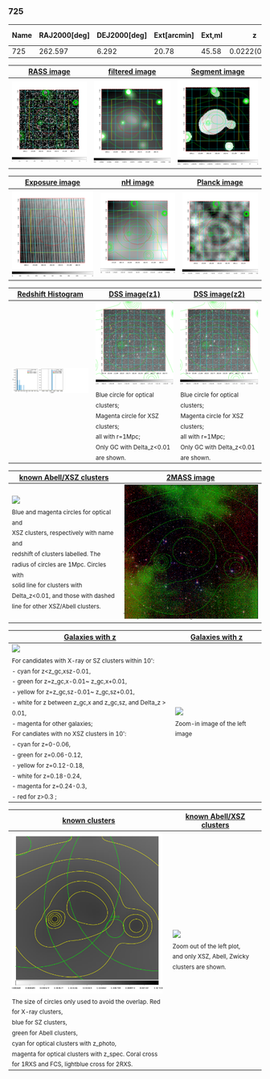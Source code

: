 <div STYLE="page-break-after: always;"></div>

### 725

|Name|RAJ2000[deg]|DEJ2000[deg] |Ext[arcmin]| Ext,ml | z | z_src| C|GC(XSZ,Delta_z<0.01)| GC(OPT,Delta_z<0.01)|GC| R_sig[arcmin] | R500[arcmin] | R500[Mpc]| CRsig[c/s] | CR500[c/s] |L500[1E44 erg/s]|F500[1E-12 erg/s/cm^2]| M500[1E14 Msun]|Tx[keV]|Cnt_sig|Beta|Rc[arcmin]|Comment|Alias|
|---|---|---|---|---|---|------|---|--------|---------|----------|---|---|---|---|---|---|---|---|---|---|---|---|---|---|
|725| 262.597| 6.292| 20.78| 45.58| 0.0222(0.005)| z1,| G| -| -| W| 10.750| 16.643| 0.448| 0.122(0.056)| 0.134(0.061)| 0.019(0.006)| 1.662(0.545)| 0.26(0.04)| 0.94(0.10)| 84.5| 0.806(-0.176+0.137)| 9.153(-2.042+1.632)| -| t586|

|[RASS image](../image/725/725_img.pdf)|[filtered image](../image/725/725_fil.pdf)|[Segment image](../image/725/725_seg.pdf)|
|-------------------|--------------------|-------------------|
| <img src="../image/725/725_img.png" width="300">  | <img src="../image/725/725_fil.png" width="300">   | <img src="../image/725/725_seg.png" width="300">  |

|[Exposure image](../image/725/725_mex.pdf)| [nH image](../image/725/725_nh.pdf)| [Planck image](../image/725/725_p.pdf)|
|-------------------|--------------------|-------------------|
|<img src="../image/725/725_mex.png" width="300">   | <img src="../image/725/725_nh.png" width="300">    | <img src="../image/725/725_p.png" width="300"> |

|[Redshift Histogram](../image/725/725_zg.pdf) | [DSS image(z1)](../image/725/725_dss_z1.pdf)      |  [DSS image(z2)](../image/725/725_dss_z2.pdf)    |
|-------------------|--------------------|-------------------|
|<img src="../image/725/725_zg.png" width="300"> |<img src="../image/725/725_dss_z1.png" width="300"> <sub><br>Blue circle for optical clusters; <br>Magenta circle for XSZ clusters; <br>all with r=1Mpc; <br>Only GC with Delta_z<0.01 are shown. </sub>| <img src="../image/725/725_dss_z2.png" width="300"><sub><br>Blue circle for optical clusters; <br>Magenta circle for XSZ clusters; <br>all with r=1Mpc; <br>Only GC with Delta_z<0.01 are shown. </sub> |

|[known Abell/XSZ clusters](../image/725/725_m.pdf) | [2MASS image](../image/725/725_2mass.pdf)      |
|-------------------|-------------------|
|<img src=../image/725/725_m.png width="300"> <br><sub>Blue and magenta circles for optical and <br>XSZ clusters, respectively with name and <br>redshift of clusters labelled. The <br>radius of circles are 1Mpc. Circles with <br>solid line for clusters with <br>Delta_z<0.01, and those with dashed <br>line for other XSZ/Abell clusters.        </sub>|<img src="../image/725/725_2mass.png" width="300">  |

|[Galaxies with z](../image/725/725_opt_ned.pdf) |[Galaxies with z](../image/725/725_opt_ned_zoom.pdf) |
|-------------------|-------------------|
| <img src=../image/725/725_opt_ned.png width="300"> <br><sub> For candidates with X-ray or SZ clusters within 10': <br> - cyan for z<z_gc,xsz-0.01, <br> - green for z=z_gc,x-0.01~ z_gc,x+0.01, <br> - yellow for z=z_gc,sz-0.01~ z_gc,sz+0.01, <br> - white for z between z_gc,x and z_gc,sz, and Delta_z > 0.01, <br> - magenta for other galaxies; <br>For candiates with no XSZ clusters in 10': <br> - cyan for z=0-0.06, <br> - green for z=0.06-0.12, <br> - yellow for z=0.12-0.18, <br> - white for z=0.18-0.24, <br> - magenta for z=0.24-0.3, <br> - red for z>0.3 ;  </sub>|<img src=../image/725/725_opt_ned_zoom.png width="300">  <br><sub> Zoom-in image of the left image</sub>|

|[known clusters](../image/725/725_gc.pdf) |[known Abell/XSZ clusters](../image/725/725_gc_large.pdf) |
|-------------------|-------------------|
| <img src=../image/725/725_gc.png width="300"> <br><sub> The size of circles only used to avoid the overlap. Red for X-ray clusters, <br> blue for SZ clusters, <br> green for Abell clusters, <br> cyan for optical clusters with z_photo, <br> magenta for optical clusters with z_spec. Coral cross for 1RXS and FCS, lightblue cross for 2RXS. </sub>|<img src=../image/725/725_gc_large.png width="300"> <br><sub> Zoom out of the left plot, <br> and only XSZ, Abell, Zwicky clusters are shown. </sub> |



